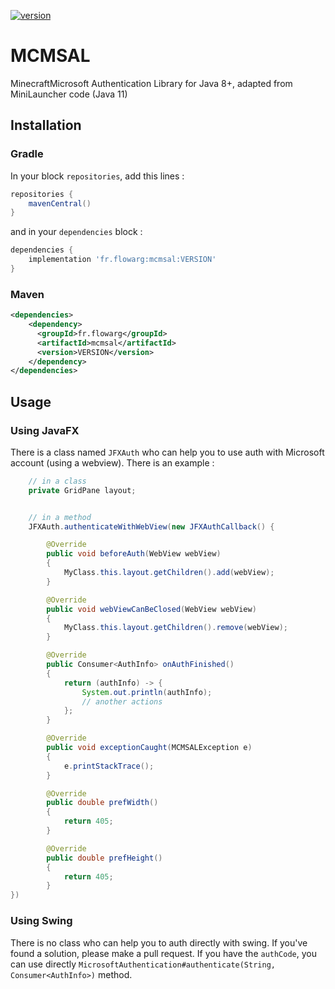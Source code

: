 [version]: https://img.shields.io/maven-central/v/fr.flowarg/mcmsal.svg?label=Download
[download]: https://search.maven.org/search?q=g:%22fr.flowarg%22%20AND%20a:%22mcmsal%22

[ ![version][] ][download]

# MCMSAL
MinecraftMicrosoft Authentication Library for Java 8+, adapted from MiniLauncher code (Java 11)

## Installation

### Gradle

In your block `repositories`, add this lines :
```groovy
repositories {
    mavenCentral()
}
```

and in your `dependencies` block :
```groovy
dependencies {
    implementation 'fr.flowarg:mcmsal:VERSION'
}
```

### Maven
```xml
<dependencies>
    <dependency>
      <groupId>fr.flowarg</groupId>
      <artifactId>mcmsal</artifactId>
      <version>VERSION</version>
    </dependency>
</dependencies>
```

## Usage

### Using JavaFX
There is a class named `JFXAuth` who can help you to use auth with Microsoft account (using a webview). There is an example :
```java
    // in a class
    private GridPane layout;


    // in a method
    JFXAuth.authenticateWithWebView(new JFXAuthCallback() {

        @Override
        public void beforeAuth(WebView webView)
        {
            MyClass.this.layout.getChildren().add(webView);
        }

        @Override
        public void webViewCanBeClosed(WebView webView)
        {
            MyClass.this.layout.getChildren().remove(webView);
        }

        @Override
        public Consumer<AuthInfo> onAuthFinished()
        {
            return (authInfo) -> {
                System.out.println(authInfo);
                // another actions
            };
        }

        @Override
        public void exceptionCaught(MCMSALException e)
        {
            e.printStackTrace();
        }

        @Override
        public double prefWidth()
        {
            return 405;
        }

        @Override
        public double prefHeight()
        {
            return 405;
        }
})
```

### Using Swing
There is no class who can help you to auth directly with swing. If you've found a solution, please make a pull request. If you have the `authCode`, you can use directly `MicrosoftAuthentication#authenticate(String, Consumer<AuthInfo>)` method. 
